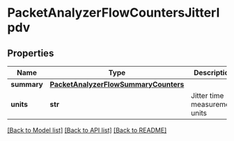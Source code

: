 # PacketAnalyzerFlowCountersJitterIpdv

## Properties
Name | Type | Description | Notes
------------ | ------------- | ------------- | -------------
**summary** | [**PacketAnalyzerFlowSummaryCounters**](PacketAnalyzerFlowSummaryCounters.md) |  | 
**units** | **str** | Jitter time measurement units | 

[[Back to Model list]](../README.md#documentation-for-models) [[Back to API list]](../README.md#documentation-for-api-endpoints) [[Back to README]](../README.md)


